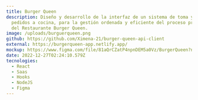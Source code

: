 ```yaml
---
title: Burger Queen
description: Diseño y desarrollo de la interfaz de un sistema de toma y envío de
  pedidos a cocina, para la gestión ordenada y eficiente del proceso productivo
  del Restaurante Burger Queen.
image: /uploads/burguerqueen.png
github: https://github.com/Ximena-21/burger-queen-api-client
external: https://burgerqueen-app.netlify.app/
mockup: https://www.figma.com/file/81aQrCZatP4npnDEM5a0Vz/BurgerQueen?node-id=0%3A1&t=s9spjubvNTd0bqqQ-1
date: 2022-12-27T02:24:10.579Z
tecnologies:
  - React
  - Saas
  - Hooks
  - NodeJS
  - Figma
---
```

